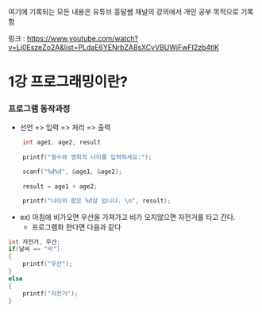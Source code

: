 여기에 기록되는 모든 내용은 유튜브 흥달쌤 채널의 강의에서 개인 공부 목적으로 기록함

링크 : https://www.youtube.com/watch?v=Lj0EszeZo2A&list=PLdaE6YENrbZA8sXCvVBUWjFwFI2zb4tlK

# 1강 프로그래밍이란?

### 프로그램 동작과정

- 선언 => 입력 => 처리 => 출력

```c
	int age1, age2, result
    
    printf("철수와 영희의 나이를 입력하세요:");

	scanf("%d%d", &age1, &age2);
	
	result = age1 + age2;

	printf("나이의 합은 %d살 입니다. \n", result);
```

- ex) 아침에 비가오면 우산을 가져가고 비가 오지않으면 자전거를 타고 간다.
  - 프로그램화 한다면 다음과 같다

```c
int 자전거, 우산;
if(날씨 == "비")
{
    printf("우산");
}
else
{
    printf("자전거");
}
```

